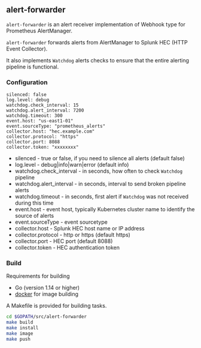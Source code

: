 ## alert-forwarder

`alert-forwarder` is an alert receiver implementation of Webhook type for Prometheus AlertManager.

`alert-forwarder` forwards alerts from AlertManager to Splunk HEC (HTTP Event Collector).

It also implements `Watchdog` alerts checks to ensure that the entire alerting pipeline is functional.

### Configuration
```
silenced: false
log.level: debug
watchdog.check_interval: 15
watchdog.alert_interval: 7200
watchdog.timeout: 300
event.host: "us-east1-01"
event.sourceType: "prometheus_alerts"
collector.host: "hec.example.com"
collector.protocol: "https"
collector.port: 8088
collector.token: "xxxxxxxx"
```
 - silenced - true or false, if you need to silence all alerts (default false)
 - log.level - debug|info|warn|error (default info)
 - watchdog.check_interval - in seconds, how often to check `Watchdog` pipeline
 - watchdog.alert_interval - in seconds, interval to send broken pipeline alerts
 - watchdog.timeout - in seconds, first alert if `Watchdog` was not received during this time
 - event.host - event host, typically Kubernetes cluster name to identify the source of alerts
 - event.sourceType - event sourcetype
 - collector.host - Splunk HEC host name or IP address
 - collector.protocol - http or https (default https)
 - collector.port - HEC port (default 8088)
 - collector.token - HEC authentication token

### Build

Requirements for building

- Go (version 1.14 or higher)
- [docker](https://www.docker.com/) for image building

A Makefile is provided for building tasks.

```bash
cd $GOPATH/src/alert-forwarder
make build
make install
make image
make push
